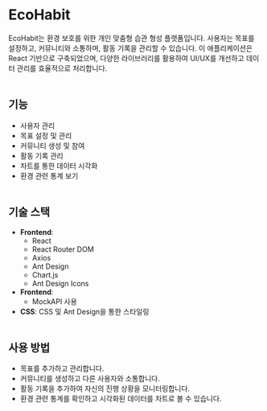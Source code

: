 # EcoHabit

EcoHabit는 환경 보호를 위한 개인 맞춤형 습관 형성 플랫폼입니다. 사용자는 목표를 설정하고, 커뮤니티와 소통하며, 활동 기록을 관리할 수 있습니다. 이 애플리케이션은 React 기반으로 구축되었으며, 다양한 라이브러리를 활용하여 UI/UX를 개선하고 데이터 관리를 효율적으로 처리합니다.<br><br>

## 기능

- 사용자 관리 <br>
- 목표 설정 및 관리<br>
- 커뮤니티 생성 및 참여<br>
- 활동 기록 관리<br>
- 차트를 통한 데이터 시각화<br>
- 환경 관련 통계 보기<br><br>

## 기술 스택

- **Frontend**:<br>
  - React<br>
  - React Router DOM<br>
  - Axios<br>
  - Ant Design<br>
  - Chart.js<br>
  - Ant Design Icons<br>
- **Frontend**:<br>
  - MockAPI 사용<br>
- **CSS**: CSS 및 Ant Design을 통한 스타일링<br><br>

## 사용 방법

- 목표를 추가하고 관리합니다.<br>
- 커뮤니티를 생성하고 다른 사용자와 소통합니다.<br>
- 활동 기록을 추가하여 자신의 진행 상황을 모니터링합니다.<br>
- 환경 관련 통계를 확인하고 시각화된 데이터를 차트로 볼 수 있습니다.<br><br>
